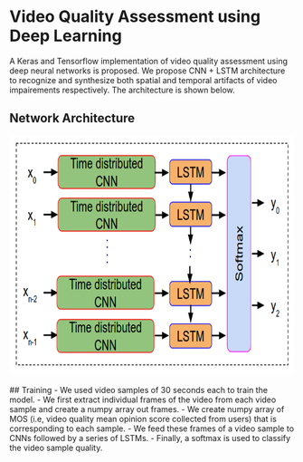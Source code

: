Video Quality Assessment using Deep Learning
============================================

A Keras and Tensorflow implementation of video quality assessment using deep neural networks is proposed. We propose CNN + LSTM architecture to recognize and synthesize both spatial and temporal artifacts of video impairements respectively. The architecture is shown below.

## Network Architecture
<p align="center">
  <img src="assets/deep-arch.png" width="792" height="424" />
</p>
## Training
- We used video samples of 30 seconds each to train the model.
- We first extract individual frames of the video from each video sample and create a numpy array out frames.
- We create numpy array of MOS (i.e, video quality mean opinion score collected from users) that is corresponding to each sample.
- We feed these frames of a video sample to CNNs followed by a series of LSTMs. 
- Finally, a softmax is used to classify the video sample quality.
